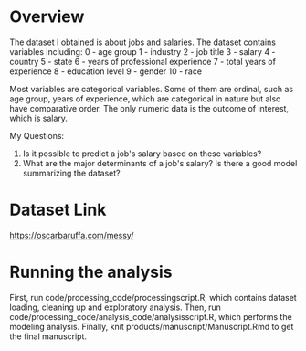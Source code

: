 # Overview

The dataset I obtained is about jobs and salaries. The dataset contains variables including:
0 - age group
1 - industry
2 - job title
3 - salary
4 - country
5 - state
6 - years of professional experience
7 - total years of experience
8 - education level
9 - gender
10 - race

Most variables are categorical variables. Some of them are ordinal, such as age group, years of experience, which are categorical in nature but also have comparative order. The only numeric data is the outcome of interest, which is salary.

My Questions:
1. Is it possible to predict a job's salary based on these variables?
2. What are the major determinants of a job's salary? Is there a good model summarizing the dataset?


# Dataset Link
https://oscarbaruffa.com/messy/


# Running the analysis

First, run code/processing_code/processingscript.R, which contains dataset loading, cleaning up and exploratory analysis.
Then, run code/processing_code/analysis_code/analysisscript.R, which performs the modeling analysis.
Finally, knit products/manuscript/Manuscript.Rmd to get the final manuscript.

